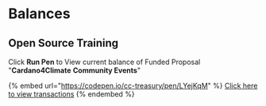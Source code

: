 # Balances

## Open Source Training

Click **Run Pen** to View current balance of Funded Proposal "**Cardano4Climate** **Community Events**"

{% embed url="https://codepen.io/cc-treasury/pen/LYejKqM" %}
[Click here to view transactions](transactions/fund-6/open-source-training.md)
{% endembed %}
